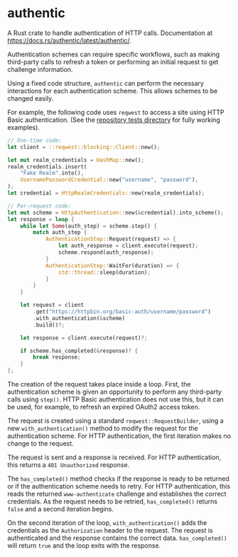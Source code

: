 # authentic

A Rust crate to handle authentication of HTTP calls.  Documentation at https://docs.rs/authentic/latest/authentic/.

Authentication schemes can require specific workflows, such as making third-party calls to refresh a token or performing an initial request to get challenge information.

Using a fixed code structure, `authentic` can perform the necessary interactions for each authentication scheme. This allows schemes to be changed easily.

For example, the following code uses `reqwest` to access a site using HTTP Basic authentication. (See the [repository tests directory](https://github.com/jinxapi/authentic/tree/main/tests) for fully working examples).

```rust
// One-time code:
let client = ::reqwest::blocking::Client::new();

let mut realm_credentials = HashMap::new();
realm_credentials.insert(
    "Fake Realm".into(),
    UsernamePasswordCredential::new("username", "password"),
);
let credential = HttpRealmCredentials::new(realm_credentials);

// Per-request code:
let mut scheme = HttpAuthentication::new(&credential).into_scheme();
let response = loop {
    while let Some(auth_step) = scheme.step() {
        match auth_step {
            AuthenticationStep::Request(request) => {
                let auth_response = client.execute(request);
                scheme.respond(auth_response);
            }
            AuthenticationStep::WaitFor(duration) => {
                std::thread::sleep(duration);
            }
        }
    }

    let request = client
        .get("https://httpbin.org/basic-auth/username/password")
        .with_authentication(&scheme)
        .build()?;

    let response = client.execute(request)?;

    if scheme.has_completed(&response)? {
        break response;
    }
};
```

The creation of the request takes place inside a loop. First, the authentication scheme is given an opportunity to perform any third-party calls using `step()`.
HTTP Basic authentication does not use this, but it can be used, for example, to refresh an expired OAuth2 access token.

The request is created using a standard `reqwest::RequestBuilder`, using a new `with_authentication()` method to modify the request for the authentication scheme.
For HTTP authentication, the first iteration makes no change to the request.

The request is sent and a response is received.  For HTTP authentication, this returns a `401 Unauthorized` response.

The `has_completed()` method checks if the response is ready to be returned or if the authentication scheme needs to retry.
For HTTP authentication, this reads the returned `www-authenticate` challenge and establishes the correct credentials.
As the request needs to be retried, `has_completed()` returns `false` and a second iteration begins.

On the second iteration of the loop, `with_authentication()` adds the credentials as the `Authorization` header to the request. The request is authenticated and the response contains the correct data. `has_completed()` will return `true` and the loop exits with the response.

